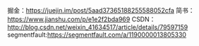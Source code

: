 掘金：https://juejin.im/post/5aad37365188255588052cfa
简书：https://www.jianshu.com/p/e1e2f2bda969
CSDN：http://blog.csdn.net/weixin_41634517/article/details/79597159
segmentfault:https://segmentfault.com/a/1190000013805330